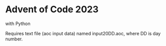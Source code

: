 # Advent of Code 2023 
with Python

Requires text file (aoc input data) named input20DD.aoc, where DD is day number.
